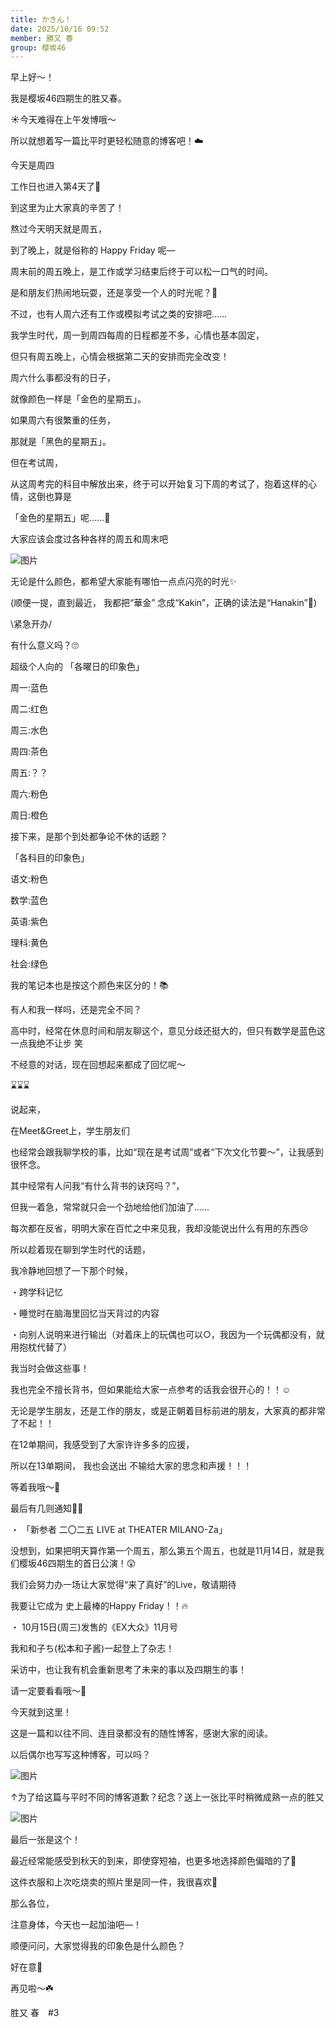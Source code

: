 ```yaml
---
title: かきん！
date: 2025/10/16 09:52
member: 勝又 春
group: 樱坂46
---
```


早上好～！


我是樱坂46四期生的胜又春。





☀️今天难得在上午发博哦～

所以就想着写一篇比平时更轻松随意的博客吧！☁️





今天是周四

工作日也进入第4天了🚩

到这里为止大家真的辛苦了！




熬过今天明天就是周五，

到了晚上，就是俗称的
Happy Friday
呢—




周末前的周五晚上，是工作或学习结束后终于可以松一口气的时间。

是和朋友们热闹地玩耍，还是享受一个人的时光呢？🙌




不过，也有人周六还有工作或模拟考试之类的安排吧……





我学生时代，周一到周四每周的日程都差不多，心情也基本固定，

但只有周五晚上，心情会根据第二天的安排而完全改变！




周六什么事都没有的日子，

就像颜色一样是「金色的星期五」。


如果周六有很繁重的任务，

那就是「黑色的星期五」。


但在考试周，

从这周考完的科目中解放出来，终于可以开始复习下周的考试了，抱着这样的心情，这倒也算是

「金色的星期五」呢……🤔






大家应该会度过各种各样的周五和周末吧


![图片](https://sakurazaka46.com/files/14/diary/s46/blog/moblog/202510/mob7Nrrw2.jpg)


无论是什么颜色，都希望大家能有哪怕一点点闪亮的时光✨








(顺便一提，直到最近，
我都把“華金”
念成“Kakin”，正确的读法是“Hanakin”🫢)










\紧急开办/


有什么意义吗？🙄

超级个人向的
「各曜日的印象色」


周一:蓝色

周二:红色

周三:水色

周四:茶色

周五:？？

周六:粉色

周日:橙色





接下来，是那个到处都争论不休的话题？

「各科目的印象色」


语文:粉色

数学:蓝色

英语:紫色

理科:黄色

社会:绿色




我的笔记本也是按这个颜色来区分的！📚

有人和我一样吗，还是完全不同？



高中时，经常在休息时间和朋友聊这个，意见分歧还挺大的，但只有数学是蓝色这一点我绝不让步 笑



不经意的对话，现在回想起来都成了回忆呢～







⌛️⌛️⌛️






说起来，

在Meet&Greet上，学生朋友们

也经常会跟我聊学校的事，比如“现在是考试周”或者“下次文化节要～”，让我感到很怀念。




其中经常有人问我“有什么背书的诀窍吗？”，

但我一着急，常常就只会一个劲地给他们加油了……




每次都在反省，明明大家在百忙之中来见我，我却没能说出什么有用的东西😢




所以趁着现在聊到学生时代的话题，

我冷静地回想了一下那个时候，



・跨学科记忆

・睡觉时在脑海里回忆当天背过的内容

・向别人说明来进行输出（对着床上的玩偶也可以○，我因为一个玩偶都没有，就用抱枕代替了）




我当时会做这些事！





我也完全不擅长背书，但如果能给大家一点参考的话我会很开心的！！☺︎






无论是学生朋友，还是工作的朋友，或是正朝着目标前进的朋友，大家真的都非常了不起！！





在12单期间，我感受到了大家许许多多的应援，


所以在13单期间，
我也会送出
不输给大家的思念和声援！！！





等着我哦～🌸












最后有几则通知📢✨


・
「新参者 二〇二五 LIVE at THEATER MILANO-Za」


没想到，如果把明天算作第一个周五，那么第五个周五，也就是11月14日，就是我们樱坂46四期生的首日公演！😲




我们会努力办一场让大家觉得“来了真好”的Live，敬请期待




我要让它成为
史上最棒的Happy Friday！！🔥







・
10月15日(周三)发售的《EX大众》11月号


我和和子ち(松本和子酱)一起登上了杂志！

采访中，也让我有机会重新思考了未来的事以及四期生的事！



请一定要看看哦～📙











今天就到这里！


这是一篇和以往不同、连目录都没有的随性博客，感谢大家的阅读。


以后偶尔也写写这种博客，可以吗？




![图片](https://sakurazaka46.com/files/14/diary/s46/blog/moblog/202510/mobdm6CVj.jpg)


↑为了给这篇与平时不同的博客道歉？纪念？送上一张比平时稍微成熟一点的胜又










![图片](https://sakurazaka46.com/files/14/diary/s46/blog/moblog/202510/mobZE6hai.jpg)


最后一张是这个！


最近经常能感受到秋天的到来，即使穿短袖，也更多地选择颜色偏暗的了🍂


这件衣服和上次吃烧卖的照片里是同一件，我很喜欢🫶











那么各位，

注意身体，今天也一起加油吧—！










顺便问问，大家觉得我的印象色是什么颜色？

好在意💭




再见啦～☘️






胜又 春　#3